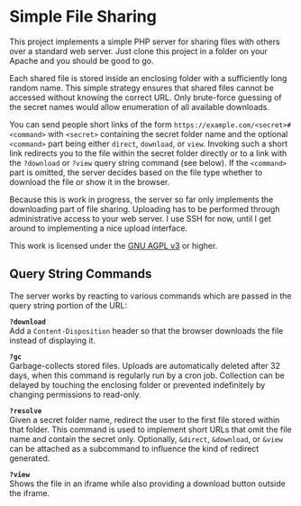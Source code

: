 Simple File Sharing
===================

This project implements a simple PHP server for sharing files with others over a standard 
web server. Just clone this project in a folder on your Apache and you should be good to go.

Each shared file is stored inside an enclosing folder with a sufficiently long random name. 
This simple strategy ensures that shared files cannot be accessed without knowing the 
correct URL. Only brute-force guessing of the secret names would allow enumeration of all 
available downloads.

You can send people short links of the form `https://example.com/<secret>#<command>` with 
`<secret>` containing the secret folder name and the optional `<command>` part being either 
`direct`, `download`, or `view`. Invoking such a short link redirects you to the file within 
the secret folder directly or to a link with the `?download` or `?view` query string command 
(see below). If the `<command>` part is omitted, the server decides based on the file type 
whether to download the file or show it in the browser.

Because this is work in progress, the server so far only implements the downloading part of 
file sharing. Uploading has to be performed through administrative access to your web 
server. I use SSH for now, until I get around to implementing a nice upload interface.

This work is licensed under the [GNU AGPL v3](http://www.gnu.org/licenses/agpl-3.0.html) or 
higher.

Query String Commands
---------------------

The server works by reacting to various commands which are passed in the query string 
portion of the URL:

**`?download`**  
Add a `Content-Disposition` header so that the browser downloads the file instead of 
displaying it.

**`?gc`**  
Garbage-collects stored files. Uploads are automatically deleted after 32 days, when this 
command is regularly run by a cron job. Collection can be delayed by touching the enclosing 
folder or prevented indefinitely by changing permissions to read-only.

**`?resolve`**  
Given a secret folder name, redirect the user to the first file stored within that folder. 
This command is used to implement short URLs that omit the file name and contain the secret 
only. Optionally, `&direct`, `&download`, or `&view` can be attached as a subcommand to 
influence the kind of redirect generated.

**`?view`**  
Shows the file in an iframe while also providing a download button outside the iframe.
